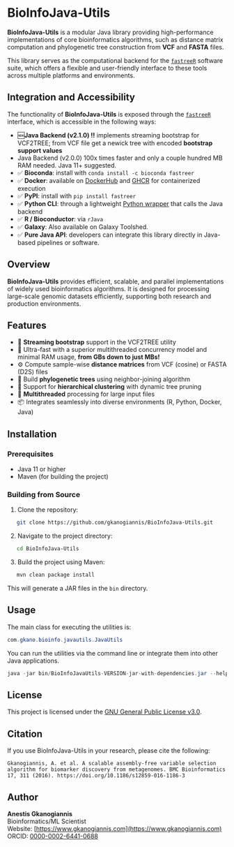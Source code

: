 # BioInfoJava-Utils

**BioInfoJava-Utils**  is a modular Java library providing high-performance implementations of core bioinformatics algorithms, such as distance matrix computation and phylogenetic tree construction from **VCF** and **FASTA** files.

This library serves as the computational backend for the [`fastreeR`](https://github.com/gkanogiannis/fastreeR) software suite, which offers a flexible and user-friendly interface to these tools across multiple platforms and environments.

## Integration and Accessibility

The functionality of **BioInfoJava-Utils** is exposed through the [`fastreeR`](https://github.com/gkanogiannis/fastreeR) interface, which is accessible in the following ways:

- 🆕**Java Backend (v2.1.0) !!** implements streaming bootstrap for VCF2TREE; from VCF file get a newick tree with encoded **bootstrap support values**
- Java Backend (v2.0.0) 100x times faster and only
  a couple hundred MB RAM needed. Java 11+ suggested.
- ✅ **Bioconda**: install with `conda install -c bioconda fastreer`
- ✅ **Docker**: available on
  [DockerHub](https://hub.docker.com/r/gkanogiannis/fastreer) and
  [GHCR](https://ghcr.io/gkanogiannis/fastreer) for containerized
  execution
- ✅ **PyPI**: install with `pip install fastreer`
- ✅ **Python CLI**: through a lightweight [Python
  wrapper](https://github.com/gkanogiannis/fastreeR/blob/devel/fastreeR.py)
  that calls the Java backend
- ✅ **R / Bioconductor**: via `rJava`
- ✅ **Galaxy**: Also available on Galaxy Toolshed.
- ✅ **Pure Java API**: developers can integrate this library directly
  in Java-based pipelines or software.

## Overview

**BioInfoJava-Utils** provides efficient, scalable, and parallel implementations of widely used bioinformatics algorithms. It is designed for processing large-scale genomic datasets efficiently, supporting both research and production environments.

## Features

* 🥾 **Streaming bootstrap** support in the VCF2TREE utility
* 🚀 Ultra-fast with a superior multithreaded concurrency model
  and minimal RAM usage, **from GBs down to just MBs!**
* ⚙️ Compute sample-wise **distance matrices** from VCF (cosine) or FASTA (D2S) files
* 🌳 Build **phylogenetic trees** using neighbor-joining algorithm
* 🧬 Support for **hierarchical clustering** with dynamic tree pruning
* 🔄 **Multithreaded** processing for large input files
* 📦 Integrates seamlessly into diverse environments (R, Python, Docker, Java)

## Installation

### Prerequisites

* Java 11 or higher
* Maven (for building the project)

### Building from Source

1. Clone the repository:

```bash
   git clone https://github.com/gkanogiannis/BioInfoJava-Utils.git
```

2. Navigate to the project directory:

```bash
   cd BioInfoJava-Utils
```

3. Build the project using Maven:

```bash
   mvn clean package install
```

This will generate a JAR files in the `bin` directory.

## Usage

The main class for executing the utilities is:

```java
com.gkano.bioinfo.javautils.JavaUtils
```

You can run the utilities via the command line or integrate them into other Java applications.

```java
java -jar bin/BioInfoJavaUtils-VERSION-jar-with-dependencies.jar --help
```

## License

This project is licensed under the [GNU General Public License v3.0](LICENSE).

## Citation

If you use BioInfoJava-Utils in your research, please cite the following:

```
Gkanogiannis, A. et al. A scalable assembly-free variable selection algorithm for biomarker discovery from metagenomes. BMC Bioinformatics 17, 311 (2016). https://doi.org/10.1186/s12859-016-1186-3
```

## Author

**Anestis Gkanogiannis**  
Bioinformatics/ML Scientist  
Website: [https://www.gkanogiannis.com](https://www.gkanogiannis.com)  
ORCID: [0000-0002-6441-0688](https://orcid.org/0000-0002-6441-0688)
